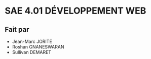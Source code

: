 # SAE 4.01 DÉVELOPPEMENT WEB

## Fait par

- Jean-Marc JORITE
- Roshan GNANESWARAN
- Sullivan DEMARET
